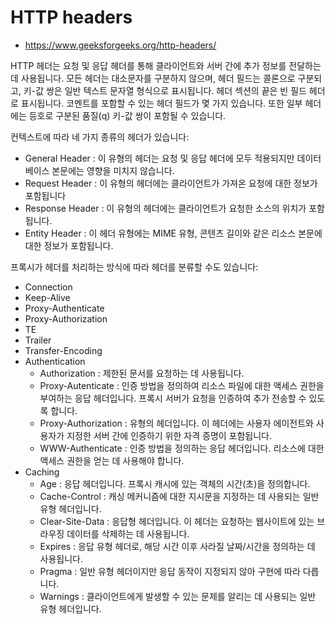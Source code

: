 # HTTP headers
- https://www.geeksforgeeks.org/http-headers/

HTTP 헤더는 요청 및 응답 헤더를 통해 클라이언트와 서버 간에 추가 정보를 전달하는 데 사용됩니다. 모든 헤더는 대소문자를 구분하지 않으며, 헤더 필드는 콜론으로 구분되고, 키-값 쌍은 일반 텍스트 문자열 형식으로 표시됩니다. 헤더 섹션의 끝은 빈 필드 헤더로 표시됩니다. 코멘트를 포함할 수 있는 헤더 필드가 몇 가지 있습니다. 또한 일부 헤더에는 등호로 구분된 품질(q) 키-값 쌍이 포함될 수 있습니다.

컨텍스트에 따라 네 가지 종류의 헤더가 있습니다:
- General Header : 이 유형의 헤더는 요청 및 응답 헤더에 모두 적용되지만 데이터베이스 본문에는 영향을 미치지 않습니다.
- Request Header : 이 유형의 헤더에는 클라이언트가 가져온 요청에 대한 정보가 포함됩니다
- Response Header : 이 유형의 헤더에는 클라이언트가 요청한 소스의 위치가 포함됩니다.
- Entity Header : 이 헤더 유형에는 MIME 유형, 콘텐츠 길이와 같은 리소스 본문에 대한 정보가 포함됩니다.

프록시가 헤더를 처리하는 방식에 따라 헤더를 분류할 수도 있습니다:
- Connection
- Keep-Alive
- Proxy-Authenticate
- Proxy-Authorization
- TE
- Trailer
- Transfer-Encoding
- Authentication 
    - Authorization : 제한된 문서를 요청하는 데 사용됩니다.
    - Proxy-Autenticate : 인증 방법을 정의하여 리소스 파일에 대한 액세스 권한을 부여하는 응답 헤더입니다. 프록시 서버가 요청을 인증하여 추가 전송할 수 있도록 합니다.
    - Proxy-Authorization : 유형의 헤더입니다. 이 헤더에는 사용자 에이전트와 사용자가 지정한 서버 간에 인증하기 위한 자격 증명이 포함됩니다.
    - WWW-Authenticate : 인증 방법을 정의하는 응답 헤더입니다. 리소스에 대한 액세스 권한을 얻는 데 사용해야 합니다.
- Caching
    - Age : 응답 헤더입니다. 프록시 캐시에 있는 객체의 시간(초)을 정의합니다.
    - Cache-Control : 캐싱 메커니즘에 대한 지시문을 지정하는 데 사용되는 일반 유형 헤더입니다.
    - Clear-Site-Data : 응답형 헤더입니다. 이 헤더는 요청하는 웹사이트에 있는 브라우징 데이터를 삭제하는 데 사용됩니다.
    - Expires : 응답 유형 헤더로, 해당 시간 이후 사라질 날짜/시간을 정의하는 데 사용됩니다.
    - Pragma : 일반 유형 헤더이지만 응답 동작이 지정되지 않아 구현에 따라 다릅니다.
    - Warnings : 클라이언트에게 발생할 수 있는 문제를 알리는 데 사용되는 일반 유형 헤더입니다.
